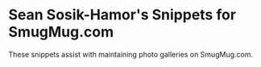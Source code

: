 # Sean Sosik-Hamor's Snippets for SmugMug.com

These snippets assist with maintaining photo galleries on SmugMug.com.

